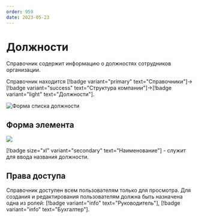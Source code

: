 ```yaml
---
order: 959
date: 2023-05-23
---
```

# Должности

Справочник содержит информацию о должностях сотрудников организации.

Справочник находится [!badge variant="primary" text="Справочники"]->[!badge variant="success" text="Структура компании"]->[!badge variant="light" text="Должности"].

![Форма списка должности](/images/Форма_списка_должности.jpg)

## Форма элемента

![](/images/Форма_элемента_должности.jpg)

[!badge size="xl" variant="secondary" text="Наименование"] -  служит для ввода названия должности.

## Права доступа

Справочник доступен всем пользователям только для просмотра. Для создания и редактирования пользователям должна быть назначена одна из ролей: [!badge variant="info" text="Руководитель"], [!badge variant="info" text="Бухгалтер"].
